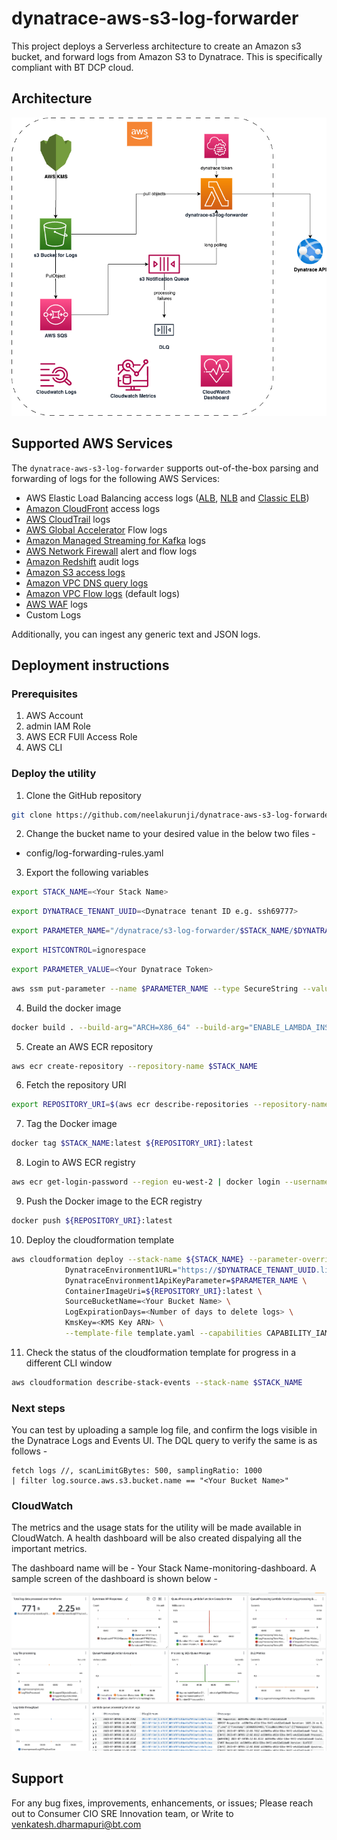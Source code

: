 # dynatrace-aws-s3-log-forwarder

This project deploys a Serverless architecture to create an Amazon s3 bucket, and forward logs from Amazon S3 to Dynatrace. This is specifically compliant with BT DCP cloud.

## Architecture

![Architecture](docs/images/architecture.png)

## Supported AWS Services

The `dynatrace-aws-s3-log-forwarder` supports out-of-the-box parsing and forwarding of logs for the following AWS Services:

* AWS Elastic Load Balancing access logs ([ALB](https://docs.aws.amazon.com/elasticloadbalancing/latest/application/load-balancer-access-logs.html), [NLB](https://docs.aws.amazon.com/elasticloadbalancing/latest/network/load-balancer-access-logs.html) and [Classic ELB](https://docs.aws.amazon.com/elasticloadbalancing/latest/classic/access-log-collection.html))
* [Amazon CloudFront](https://docs.aws.amazon.com/AmazonCloudFront/latest/DeveloperGuide/AccessLogs.html) access logs
* [AWS CloudTrail](https://docs.aws.amazon.com/awscloudtrail/latest/userguide/cloudtrail-log-file-examples.html) logs
* [AWS Global Accelerator](https://docs.aws.amazon.com/global-accelerator/latest/dg/monitoring-global-accelerator.flow-logs.html) Flow logs
* [Amazon Managed Streaming for Kafka](https://docs.aws.amazon.com/msk/latest/developerguide/msk-logging.html) logs
* [AWS Network Firewall](https://docs.aws.amazon.com/network-firewall/latest/developerguide/logging-s3.html) alert and flow logs
* [Amazon Redshift](https://docs.aws.amazon.com/redshift/latest/mgmt/db-auditing.html#db-auditing-manage-log-files) audit logs
* [Amazon S3 access logs](https://docs.aws.amazon.com/AmazonS3/latest/userguide/ServerLogs.html)
* [Amazon VPC DNS query logs](https://docs.aws.amazon.com/Route53/latest/DeveloperGuide/resolver-query-logs.html)
* [Amazon VPC Flow logs](https://docs.aws.amazon.com/vpc/latest/userguide/flow-logs-s3.html) (default logs)
* [AWS WAF](https://docs.aws.amazon.com/waf/latest/developerguide/logging-s3.html) logs
* Custom Logs

Additionally, you can ingest any generic text and JSON logs.

## Deployment instructions

### Prerequisites

1. AWS Account
2. admin IAM Role
3. AWS ECR FUll Access Role
4. AWS CLI

### Deploy the utility

1. Clone the GitHub repository
```bash
git clone https://github.com/neelakurunji/dynatrace-aws-s3-log-forwarder.git
```

2. Change the bucket name to your desired value in the below two files - 
- config/log-forwarding-rules.yaml

3. Export the following variables
```bash
export STACK_NAME=<Your Stack Name>
```
```bash
export DYNATRACE_TENANT_UUID=<Dynatrace tenant ID e.g. ssh69777>
```
```bash
export PARAMETER_NAME="/dynatrace/s3-log-forwarder/$STACK_NAME/$DYNATRACE_TENANT_UUID/api-key"
```
```bash
export HISTCONTROL=ignorespace
```
```bash
export PARAMETER_VALUE=<Your Dynatrace Token>
```
```bash
aws ssm put-parameter --name $PARAMETER_NAME --type SecureString --value $PARAMETER_VALUE -—overwrite
```

4. Build the docker image
```bash
docker build . --build-arg="ARCH=X86_64" --build-arg="ENABLE_LAMBDA_INSIGHTS=false" --build-arg="LAMBDA_BASE_IMAGE_TAG=3.9.2023.06.28.13" --tag=$STACK_NAME:latest
```

5. Create an AWS ECR repository
```bash
aws ecr create-repository --repository-name $STACK_NAME
```

6. Fetch the repository URI
```bash
export REPOSITORY_URI=$(aws ecr describe-repositories --repository-names $STACK_NAME --query 'repositories[0].repositoryUri' --output text)
```

7. Tag the Docker image
```bash
docker tag $STACK_NAME:latest ${REPOSITORY_URI}:latest
```

8. Login to AWS ECR registry
```bash
aws ecr get-login-password --region eu-west-2 | docker login --username AWS --password-stdin $(echo "$REPOSITORY_URI" | cut -d'/' -f1)
```

9. Push the Docker image to the ECR registry
```bash
docker push ${REPOSITORY_URI}:latest
```

10. Deploy the cloudformation template
```bash
aws cloudformation deploy --stack-name ${STACK_NAME} --parameter-overrides \
            DynatraceEnvironment1URL="https://$DYNATRACE_TENANT_UUID.live.dynatrace.com" \
            DynatraceEnvironment1ApiKeyParameter=$PARAMETER_NAME \
            ContainerImageUri=${REPOSITORY_URI}:latest \
            SourceBucketName=<Your Bucket Name> \
            LogExpirationDays=<Number of days to delete logs> \
            KmsKey=<KMS Key ARN> \
            --template-file template.yaml --capabilities CAPABILITY_IAM
```

11. Check the status of the cloudformation template for progress in a different CLI window
```bash
aws cloudformation describe-stack-events --stack-name $STACK_NAME
```

### Next steps

You can test by uploading a sample log file, and confirm the logs visible in the Dynatrace Logs and Events UI. The DQL query to verify the same is as follows - 
```
fetch logs //, scanLimitGBytes: 500, samplingRatio: 1000
| filter log.source.aws.s3.bucket.name == "<Your Bucket Name>"
```

### CloudWatch

The metrics and the usage stats for the utility will be made available in CloudWatch. A health dashboard will be also created dispalying all the important metrics.

The dashboard name will be - Your Stack Name-monitoring-dashboard. A sample screen of the dashboard is shown below - 

![Dashboard](docs/images/dashboard.png)


## Support
For any bug fixes, improvements, enhancements, or issues; Please reach out to Consumer CIO SRE Innovation team, or Write to venkatesh.dharmapuri@bt.com
